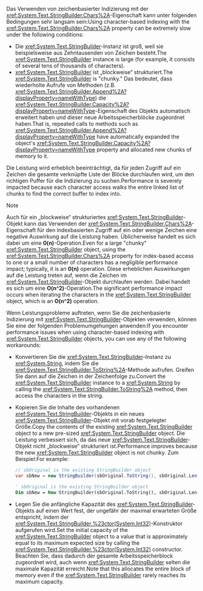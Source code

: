 <span data-ttu-id="eac2f-101">Das Verwenden von zeichenbasierter Indizierung mit der <xref:System.Text.StringBuilder.Chars%2A>-Eigenschaft kann unter folgenden Bedingungen sehr langsam sein:</span><span class="sxs-lookup"><span data-stu-id="eac2f-101">Using character-based indexing with the <xref:System.Text.StringBuilder.Chars%2A> property can be extremely slow under the following conditions:</span></span>

- <span data-ttu-id="eac2f-102">Die <xref:System.Text.StringBuilder>-Instanz ist groß, weil sie beispielsweise aus Zehntausenden von Zeichen besteht.</span><span class="sxs-lookup"><span data-stu-id="eac2f-102">The <xref:System.Text.StringBuilder> instance is large (for example, it consists of several tens of thousands of characters).</span></span>
- <span data-ttu-id="eac2f-103"><xref:System.Text.StringBuilder> ist „blockweise“ strukturiert.</span><span class="sxs-lookup"><span data-stu-id="eac2f-103">The <xref:System.Text.StringBuilder> is "chunky."</span></span> <span data-ttu-id="eac2f-104">Das bedeutet, dass wiederholte Aufrufe von Methoden (z.B. <xref:System.Text.StringBuilder.Append%2A?displayProperty=nameWithType>) die <xref:System.Text.StringBuilder.Capacity%2A?displayProperty=nameWithType>-Eigenschaft des Objekts automatisch erweitert haben und dieser neue Arbeitsspeicherblöcke zugeordnet haben.</span><span class="sxs-lookup"><span data-stu-id="eac2f-104">That is, repeated calls to methods such as <xref:System.Text.StringBuilder.Append%2A?displayProperty=nameWithType> have automatically expanded the object's <xref:System.Text.StringBuilder.Capacity%2A?displayProperty=nameWithType> property and allocated new chunks of memory to it.</span></span>

<span data-ttu-id="eac2f-105">Die Leistung wird erheblich beeinträchtigt, da für jeden Zugriff auf ein Zeichen die gesamte verknüpfte Liste der Blöcke durchlaufen wird, um den richtigen Puffer für die Indizierung zu suchen.</span><span class="sxs-lookup"><span data-stu-id="eac2f-105">Performance is severely impacted because each character access walks the entire linked list of chunks to find the correct buffer to index into.</span></span>

> [!NOTE]
>  <span data-ttu-id="eac2f-106">Auch für ein „blockweise“ strukturiertes <xref:System.Text.StringBuilder>-Objekt kann das Verwenden der <xref:System.Text.StringBuilder.Chars%2A>-Eigenschaft für den indexbasierten Zugriff auf ein oder wenige Zeichen eine negative Auswirkung auf die Leistung haben. Üblicherweise handelt es sich dabei um eine **0(n)**-Operation.</span><span class="sxs-lookup"><span data-stu-id="eac2f-106">Even for a large "chunky" <xref:System.Text.StringBuilder> object, using the <xref:System.Text.StringBuilder.Chars%2A> property for index-based access to one or a small number of characters has a negligible performance impact; typically, it is an **0(n)** operation.</span></span> <span data-ttu-id="eac2f-107">Diese erheblichen Auswirkungen auf die Leistung treten auf, wenn die Zeichen im <xref:System.Text.StringBuilder>-Objekt durchlaufen werden. Dabei handelt es sich um eine **O(n^2)**-Operation.</span><span class="sxs-lookup"><span data-stu-id="eac2f-107">The significant performance impact occurs when iterating the characters in the <xref:System.Text.StringBuilder> object, which is an **O(n^2)** operation.</span></span> 

<span data-ttu-id="eac2f-108">Wenn Leistungsprobleme auftreten, wenn Sie die zeichenbasierte Indizierung mit <xref:System.Text.StringBuilder>-Objekten verwenden, können Sie eine der folgenden Problemumgehungen anwenden:</span><span class="sxs-lookup"><span data-stu-id="eac2f-108">If you encounter performance issues when using character-based indexing with <xref:System.Text.StringBuilder> objects, you can use any of the following workarounds:</span></span>

- <span data-ttu-id="eac2f-109">Konvertieren Sie die <xref:System.Text.StringBuilder>-Instanz zu <xref:System.String>, indem Sie die <xref:System.Text.StringBuilder.ToString%2A>-Methode aufrufen. Greifen Sie dann auf die Zeichen in der Zeichenfolge zu.</span><span class="sxs-lookup"><span data-stu-id="eac2f-109">Convert the <xref:System.Text.StringBuilder> instance to a <xref:System.String> by calling the <xref:System.Text.StringBuilder.ToString%2A> method, then access the characters in the string.</span></span>

- <span data-ttu-id="eac2f-110">Kopieren Sie die Inhalte des vorhandenen <xref:System.Text.StringBuilder>-Objekts in ein neues <xref:System.Text.StringBuilder>-Objekt mit vorab festgelegter Größe.</span><span class="sxs-lookup"><span data-stu-id="eac2f-110">Copy the contents of the existing <xref:System.Text.StringBuilder> object to a new pre-sized <xref:System.Text.StringBuilder> object.</span></span> <span data-ttu-id="eac2f-111">Die Leistung verbessert sich, da das neue <xref:System.Text.StringBuilder>-Objekt nicht „blockweise“ strukturiert ist.</span><span class="sxs-lookup"><span data-stu-id="eac2f-111">Performance improves because the new <xref:System.Text.StringBuilder> object is not chunky.</span></span> <span data-ttu-id="eac2f-112">Zum Beispiel:</span><span class="sxs-lookup"><span data-stu-id="eac2f-112">For example:</span></span>

   ```csharp
   // sbOriginal is the existing StringBuilder object
   var sbNew = new StringBuilder(sbOriginal.ToString(), sbOriginal.Length);
   ```
   ```vb
   ' sbOriginal is the existing StringBuilder object
   Dim sbNew = New StringBuilder(sbOriginal.ToString(), sbOriginal.Length)
   ```
- <span data-ttu-id="eac2f-113">Legen Sie die anfängliche Kapazität des <xref:System.Text.StringBuilder>-Objekts auf einen Wert fest, der ungefähr der maximal erwarteten Größe entspricht, indem der <xref:System.Text.StringBuilder.%23ctor(System.Int32)>-Konstruktor aufgerufen wird.</span><span class="sxs-lookup"><span data-stu-id="eac2f-113">Set the initial capacity of the <xref:System.Text.StringBuilder> object to a value that is approximately equal to its maximum expected size by calling the <xref:System.Text.StringBuilder.%23ctor(System.Int32)> constructor.</span></span> <span data-ttu-id="eac2f-114">Beachten Sie, dass dadurch der gesamte Arbeitsspeicherblock zugeordnet wird, auch wenn <xref:System.Text.StringBuilder> selten die maximale Kapazität erreicht.</span><span class="sxs-lookup"><span data-stu-id="eac2f-114">Note that this allocates the entire block of memory even if the <xref:System.Text.StringBuilder> rarely reaches its maximum capacity.</span></span>
